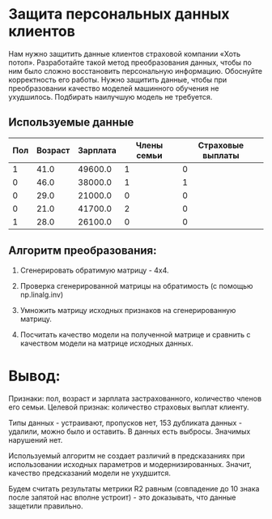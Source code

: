 # Защита персональных данных клиентов

Нам нужно защитить данные клиентов страховой компании «Хоть потоп». Разработайте такой метод преобразования данных, чтобы по ним было сложно восстановить персональную информацию. Обоснуйте корректность его работы.
Нужно защитить данные, чтобы при преобразовании качество моделей машинного обучения не ухудшилось. Подбирать наилучшую модель не требуется.

## Используемые данные

| Пол| Возраст | Зарплата | Члены семьи | Страховые выплаты| 
|-----------------|-------|-------------|-------------|-----------|				
|	1|	41.0|	49600.0|	1|	0|
|	0|	46.0|	38000.0|	1	|1|
|	0|	29.0|	21000.0|	0|	0|
|	0|	21.0|	41700.0	|2	|0|
|	1|	28.0|	26100.0	|0	|0|

## Алгоритм преобразования:

1. Cгенерировать обратимую матрицу - 4х4.

2. Проверка сгенерированной матрицы на обратимость (с помощью np.linalg.inv)

3. Умножить матрицу исходных признаков на сгенерированную матрицу.

4. Посчитать качество модели на полученной матрице и сравнить с качеством модели на матрице исходных данных.

# Вывод:

Признаки: пол, возраст и зарплата застрахованного, количество членов его семьи.
Целевой признак: количество страховых выплат клиенту.

Типы данных - устраивают, пропусков нет, 153 дубликата данных - удалили, можно было и оставить.
В данных есть выбросы. Значимых нарушений нет.

Используемый алгоритм не создает различий в предсказаниях при использовании исходных параметров и модернизированных. Значит, качество предсказаний модели не ухудшится.

Будем считать результаты метрики R2 равным (совпадение до 10 знака после запятой нас вполне устроит) - это доказывать, что данные защетили правильно.
